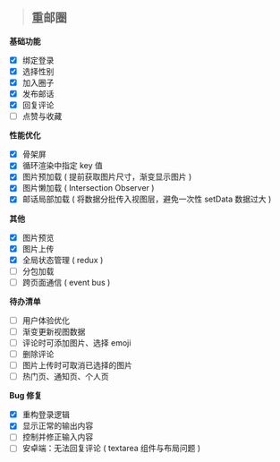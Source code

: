> ## 重邮圈

**基础功能**

- [x] 绑定登录
- [x] 选择性别
- [x] 加入圈子
- [x] 发布邮话
- [x] 回复评论
- [ ] 点赞与收藏

**性能优化**

- [x] 骨架屏
- [x] 循环渲染中指定 key 值
- [x] 图片预加载 ( 提前获取图片尺寸，渐变显示图片 )
- [x] 图片懒加载 ( Intersection Observer )
- [x] 邮话局部加载 ( 将数据分批传入视图层，避免一次性 setData 数据过大 )

**其他**

- [x] 图片预览
- [x] 图片上传
- [x] 全局状态管理 ( redux )
- [ ] 分包加载
- [ ] 跨页面通信 ( event bus )

**待办清单**

- [ ] 用户体验优化
- [ ] 渐变更新视图数据
- [ ] 评论时可添加图片、选择 emoji
- [ ] 删除评论
- [ ] 图片上传时可取消已选择的图片
- [ ] 热门页、通知页、个人页

**Bug 修复** 

- [x] 重构登录逻辑
- [x] 显示正常的输出内容
- [ ] 控制并修正输入内容
- [ ] 安卓端：无法回复评论 ( textarea 组件与布局问题 )
